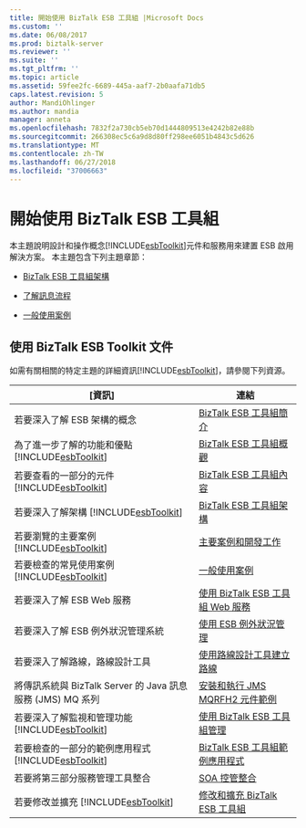 ```yaml
---
title: 開始使用 BizTalk ESB 工具組 |Microsoft Docs
ms.custom: ''
ms.date: 06/08/2017
ms.prod: biztalk-server
ms.reviewer: ''
ms.suite: ''
ms.tgt_pltfrm: ''
ms.topic: article
ms.assetid: 59fee2fc-6689-445a-aaf7-2b0aafa71db5
caps.latest.revision: 5
author: MandiOhlinger
ms.author: mandia
manager: anneta
ms.openlocfilehash: 7832f2a730cb5eb70d1444809513e4242b82e88b
ms.sourcegitcommit: 266308ec5c6a9d8d80ff298ee6051b4843c5d626
ms.translationtype: MT
ms.contentlocale: zh-TW
ms.lasthandoff: 06/27/2018
ms.locfileid: "37006663"
---
```

# <a name="getting-started-with-the-biztalk-esb-toolkit"></a>開始使用 BizTalk ESB 工具組
本主題說明設計和操作概念[!INCLUDE[esbToolkit](../includes/esbtoolkit-md.md)]元件和服務用來建置 ESB 啟用解決方案。 本主題包含下列主題章節：  

-   [BizTalk ESB 工具組架構](../esb-toolkit/architecture-of-the-biztalk-esb-toolkit.md)  

-   [了解訊息流程](../esb-toolkit/understanding-message-flow.md)  

-   [一般使用案例](../esb-toolkit/typical-use-cases.md)  

## <a name="using-the-biztalk-esb-toolkit-documentation"></a>使用 BizTalk ESB Toolkit 文件  
 如需有關相關的特定主題的詳細資訊[!INCLUDE[esbToolkit](../includes/esbtoolkit-md.md)]，請參閱下列資源。  


|                                                      [資訊]                                                       |                                                                連結                                                                |
|------------------------------------------------------------------------------------------------------------------------|------------------------------------------------------------------------------------------------------------------------------------|
|                                若要深入了解 ESB 架構的概念                                 |                [BizTalk ESB 工具組簡介](../esb-toolkit/introduction-to-the-biztalk-esb-toolkit.md)                |
|         為了進一步了解的功能和優點 [!INCLUDE[esbToolkit](../includes/esbtoolkit-md.md)]         |                    [BizTalk ESB 工具組概觀](../esb-toolkit/overview-of-the-biztalk-esb-toolkit.md)                    |
|             若要查看的一部分的元件 [!INCLUDE[esbToolkit](../includes/esbtoolkit-md.md)]             |                    [BizTalk ESB 工具組內容](../esb-toolkit/contents-of-the-biztalk-esb-toolkit.md)                    |
|            若要深入了解架構 [!INCLUDE[esbToolkit](../includes/esbtoolkit-md.md)]            |                [BizTalk ESB 工具組架構](../esb-toolkit/architecture-of-the-biztalk-esb-toolkit.md)                |
|                 若要瀏覽的主要案例 [!INCLUDE[esbToolkit](../includes/esbtoolkit-md.md)]                  |                    [主要案例和開發工作](../esb-toolkit/key-scenarios-and-development-tasks.md)                    |
|                若要檢查的常見使用案例 [!INCLUDE[esbToolkit](../includes/esbtoolkit-md.md)]                |                                      [一般使用案例](../esb-toolkit/typical-use-cases.md)                                      |
|                                        若要深入了解 ESB Web 服務                                        |             [使用 BizTalk ESB 工具組 Web 服務](../esb-toolkit/using-the-biztalk-esb-toolkit-web-services.md)             |
|                                若要深入了解 ESB 例外狀況管理系統                                 |                         [使用 ESB 例外狀況管理](../esb-toolkit/using-esb-exception-management.md)                         |
|                             若要深入了解路線，路線設計工具                             |          [使用路線設計工具建立路線](../esb-toolkit/creating-itineraries-using-itinerary-designer.md)          |
|                將傳訊系統與 BizTalk Server 的 Java 訊息服務 (JMS) MQ 系列                 | [安裝和執行 JMS MQRFH2 元件範例](../esb-toolkit/installing-and-running-the-jms-mqrfh2-component-sample.md) |
| 若要深入了解監視和管理功能 [!INCLUDE[esbToolkit](../includes/esbtoolkit-md.md)] |            [使用 BizTalk ESB 工具組管理](../esb-toolkit/administration-with-the-biztalk-esb-toolkit.md)            |
|        若要檢查的一部分的範例應用程式 [!INCLUDE[esbToolkit](../includes/esbtoolkit-md.md)]         |                [BizTalk ESB 工具組範例應用程式](../esb-toolkit/biztalk-esb-toolkit-sample-applications.md)                |
|                                    若要將第三部分服務管理工具整合                                    |                             [SOA 控管整合](../esb-toolkit/soa-governance-integration.md)                             |
|                     若要修改並擴充 [!INCLUDE[esbToolkit](../includes/esbtoolkit-md.md)]                      |        [修改和擴充 BizTalk ESB 工具組](../esb-toolkit/modifying-and-extending-the-biztalk-esb-toolkit.md)        |

